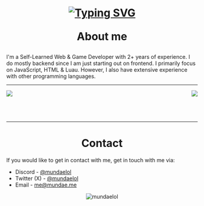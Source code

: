 <h1 align="center">
  
  [![Typing SVG](https://readme-typing-svg.herokuapp.com?font=Fira+Code&size=30&pause=1000&color=FFFFFF&random=false&width=435&lines=Hi+%F0%9F%91%8B%2C+I'm+mundae)](https://git.io/typing-svg)

  About me
</h1>
I'm a Self-Learned Web & Game Developer with 2+ years of experience. I do mostly backend since I am just starting out on frontend. I primarily focus on JavaScript, HTML & Luau. However, I also have extensive experience with other programming languages.

<div>
  <hr/>
  <a><img align="left" src="https://skillicons.dev/icons?i=robloxstudio,lua,js,nodejs,express,firebase,react,nextjs,tailwind,html,css,vscode&perline=6&theme=dark"/></a>
  <a><img align="right" src="https://spotify-github-profile.vercel.app/api/view?uid=fwytoto8u2m4dtx88mq8gfic0&cover_image=true&theme=natemoo-re&show_offline=true&background_color=121212&interchange=true&bar_color=0091ff&bar_color_cover=false"/></a>
</div>

<br/>
<br/>
<br/>
<br/>
<hr/>

<h1 align="center">
  Contact
</h1>

If you would like to get in contact with me, get in touch with me via:
- Discord - <a href="https://discord.com/users/1115412247779475537">@mundaelol</a> 
- Twitter (X) - <a href="https://x.com/mundaelol">@mundaelol</a> 
- Email - <a href="mailto:me@mundae.me">me@mundae.me</a>

<p align="center"> <img src="https://komarev.com/ghpvc/?username=mundaelol&label=Profile%20views&color=0e75b6&style=flat" alt="mundaelol" /></p>

